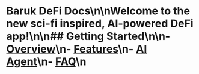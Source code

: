# Baruk DeFi Docs\n\nWelcome to the new sci-fi inspired, AI-powered DeFi app!\n\n## Getting Started\n\n- [Overview](overview.md)\n- [Features](features.md)\n- [AI Agent](ai-agent.md)\n- [FAQ](faq.md)\n
